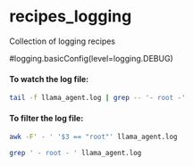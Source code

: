 # recipes_logging
Collection of logging recipes


#logging.basicConfig(level=logging.DEBUG)


#### To watch the log file:

```bash
tail -f llama_agent.log | grep -- '- root -'
```

#### To filter the log file:
```bash
awk -F' - ' '$3 == "root"' llama_agent.log

grep ' - root - ' llama_agent.log
```
